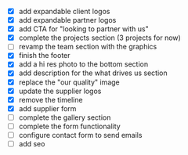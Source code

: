 - [x] add expandable client logos
- [x] add expandable partner logos
- [x] add CTA for "looking to partner with us"
- [x] complete the projects section (3 projects for now)
- [ ] revamp the team section with the graphics
- [x] finish the footer
- [x] add a hi res photo to the bottom section
- [x] add description for the what drives us section
- [x] replace the "our quality" image
- [x] update the supplier logos
- [x] remove the timeline
- [x] add supplier form
- [ ] complete the gallery section
- [ ] complete the form functionality
- [ ] configure contact form to send emails
- [ ] add seo
